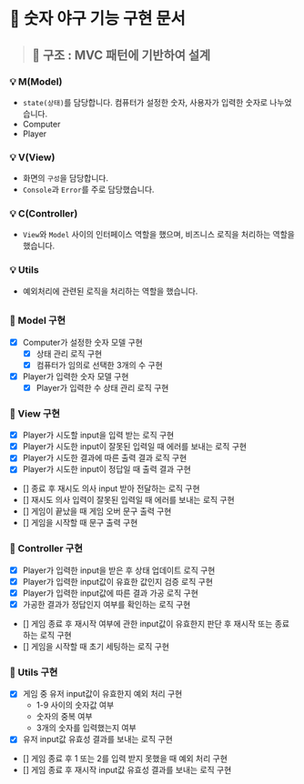 # 🚀 숫자 야구 기능 구현 문서

> ## 🔧 구조 : MVC 패턴에 기반하여 설계

### 💡 M(Model)
- `state(상태)`를 담당합니다. 컴퓨터가 설정한 숫자, 사용자가 입력한 숫자로 나누었습니다.
- Computer
- Player

### 💡 V(View)
- 화면의 `구성`을 담당합니다.
- `Console`과 `Error`를 주로 담당했습니다.

### 💡 C(Controller)
- `View`와 `Model` 사이의 인터페이스 역할을 했으며, 비즈니스 로직을 처리하는 역할을 했습니다.

### 💡 Utils
- 예외처리에 관련된 로직을 처리하는 역할을 했습니다.

##

### 🎯 Model 구현
- [x] Computer가 설정한 숫자 모델 구현
  - [x] 상태 관리 로직 구현
  - [x] 컴퓨터가 임의로 선택한 3개의 수 구현
- [x] Player가 입력한 숫자 모델 구현
  - [x] Player가 입력한 수 상태 관리 로직 구현

### 🎯 View 구현
- [x] Player가 시도할 input을 입력 받는 로직 구현
- [x] Player가 시도한 input이 잘못된 입력일 때 에러를 보내는 로직 구현
- [x] Player가 시도한 결과에 따른 출력 결과 로직 구현
- [x] Player가 시도한 input이 정답일 때 출력 결과 구현
- [] 종료 후 재시도 의사 input 받아 전달하는 로직 구현
- [] 재시도 의사 입력이 잘못된 입력일 때 에러를 보내는 로직 구현
- [] 게임이 끝났을 때 게임 오버 문구 출력 구현
- [] 게임을 시작할 때 문구 출력 구현

### 🎯 Controller 구현
- [x] Player가 입력한 input을 받은 후 상태 업데이트 로직 구현
- [x] Player가 입력한 input값이 유효한 값인지 검증 로직 구현
- [x] Player가 입력한 input값에 따른 결과 가공 로직 구현 
- [x] 가공한 결과가 정답인지 여부를 확인하는 로직 구현
- [] 게임 종료 후 재시작 여부에 관한 input값이 유효한지 판단 후 재시작 또는 종료하는 로직 구현
- [] 게임을 시작할 때 초기 세팅하는 로직 구현

### 🎯 Utils 구현
- [x] 게임 중 유저 input값이 유효한지 예외 처리 구현
  - 1-9 사이의 숫자값 여부
  - 숫자의 중복 여부
  - 3개의 숫자를 입력했는지 여부
- [x] 유저 input값 유효성 결과를 보내는 로직 구현
- [] 게임 종료 후 1 또는 2를 입력 받지 못했을 때 예외 처리 구현
- [] 게임 종료 후 재시작 input값 유효성 결과를 보내는 로직 구현
